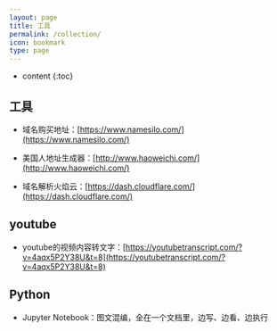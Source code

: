 ```yaml
---
layout: page
title: 工具
permalink: /collection/
icon: bookmark
type: page
---
```


* content
{:toc}

## 工具

* 域名购买地址：[https://www.namesilo.com/](https://www.namesilo.com/)

* 美国人地址生成器：[http://www.haoweichi.com/](http://www.haoweichi.com/)

* 域名解析火焰云：[https://dash.cloudflare.com/](https://dash.cloudflare.com/)

## youtube

* youtube的视频内容转文字：[https://youtubetranscript.com/?v=4aqx5P2Y38U&t=8](https://youtubetranscript.com/?v=4aqx5P2Y38U&t=8)

## Python

* Jupyter Notebook：图文混编，全在一个文档里，边写、边看、边执行